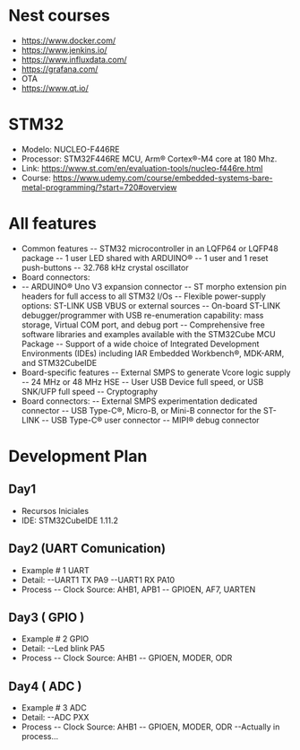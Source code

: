 # Nest courses
- https://www.docker.com/
- https://www.jenkins.io/
- https://www.influxdata.com/
- https://grafana.com/
- OTA
- https://www.qt.io/

# STM32
- Modelo: NUCLEO-F446RE
- Processor: STM32F446RE MCU, Arm® Cortex®-M4 core at 180 Mhz.
- Link: https://www.st.com/en/evaluation-tools/nucleo-f446re.html
- Course: https://www.udemy.com/course/embedded-systems-bare-metal-programming/?start=720#overview

# All features
- Common features
-- STM32 microcontroller in an LQFP64 or LQFP48 package
-- 1 user LED shared with ARDUINO®
-- 1 user and 1 reset push-buttons
-- 32.768 kHz crystal oscillator
- Board connectors:
- -- ARDUINO® Uno V3 expansion connector
-- ST morpho extension pin headers for full access to all STM32 I/Os
-- Flexible power-supply options: ST-LINK USB VBUS or external sources
-- On-board ST-LINK debugger/programmer with USB re-enumeration capability: mass storage, Virtual COM port, and debug port
-- Comprehensive free software libraries and examples available with the STM32Cube MCU Package
-- Support of a wide choice of Integrated Development Environments (IDEs) including IAR Embedded Workbench®, MDK-ARM, and STM32CubeIDE
- Board-specific features
-- External SMPS to generate Vcore logic supply
-- 24 MHz or 48 MHz HSE
-- User USB Device full speed, or USB SNK/UFP full speed
-- Cryptography
- Board connectors:
-- External SMPS experimentation dedicated connector
-- USB Type-C®, Micro-B, or Mini-B connector for the ST-LINK
-- USB Type-C® user connector
-- MIPI® debug connector

# Development Plan
## Day1
- Recursos Iniciales
- IDE: STM32CubeIDE 1.11.2
## Day2 (UART Comunication)
- Example # 1 UART
- Detail:
--UART1 TX PA9
--UART1 RX PA10
- Process
-- Clock Source: AHB1, APB1
-- GPIOEN, AF7, UARTEN
## Day3 ( GPIO )
- Example # 2 GPIO
- Detail:
--Led blink PA5
- Process
-- Clock Source: AHB1
-- GPIOEN, MODER, ODR
## Day4 ( ADC )
- Example # 3 ADC
- Detail:
--ADC PXX
- Process
-- Clock Source: AHB1
-- GPIOEN, MODER, ODR
--Actually in process...

